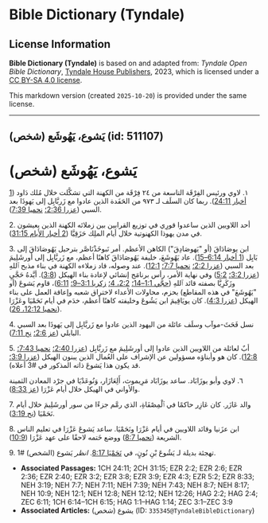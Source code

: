 # Bible Dictionary (Tyndale)

## License Information

**Bible Dictionary (Tyndale)** is based on and adapted from: _Tyndale Open Bible Dictionary_, [Tyndale House Publishers](https://tyndaleopenresources.com/), 2023, which is licensed under a [CC BY-SA 4.0 license](https://creativecommons.org/licenses/by-sa/4.0/legalcode.en).

This markdown version (created `2025-10-20`) is provided under the same license.



--------------------------------

## يَشوع، يَهُوشَع (شخص) (id: 511107)

يَشوع، يَهُوشَع (شخص)
=====================

١. لاوي ورئيس الفِرْقَة التاسعة من ٢٤ فِرْقَة من الكهنة التي تشكَّلت خلال مُلك دَاود ([1 أخبار 24:11](https://ref.ly/1Chr24:11)). ربما كان السلَف لـ ٩٧٣ من الحَفَدة الذين عادوا مع زَربَّابِل إلى يَهوذَا بعد السبي ([عزرا 2:36؛](https://ref.ly/Ezra2:36) [نحميا 7:39](https://ref.ly/Neh7:39)).

2\. أحد اللاويين الذين ساعدوا قورِي في توزيع القرابين بين زملائه الكهنة الذين يعيشون في مدن يهوذا الكهنوتية خلال أيام الملِك حَزَقِيَّا ([2 أخبار الأيام 31:15](https://ref.ly/2Chr31:15)).

3\. ابن يوصَادَاقَ (أو "يَهوصَادِقَ") الكاهن الأعظم. أمر نَبوخَذْنَاصَّر بترحيل يَهُوصَادَاقَ إلى بَابِل ([1 أخبار 6:14–15](https://ref.ly/1Chr6:14-1Chr6:15)). عاد يَهُوشَعَ، خليفة يَهُوصَادَاقَ كاهنًا أعظم، مع زَربَّابِل إلى أورشَلِيمَ بعد السبي ([عزرا 2:2؛](https://ref.ly/Ezra2:2) [نحميا 7:7؛](https://ref.ly/Neh7:7) [12:1](https://ref.ly/Neh12:1)). عند وصوله، قاد زملاءه الكهنة في بناء مذبح ٱللهِ ([عزرا 3:2؛](https://ref.ly/Ezra3:2) [5:2](https://ref.ly/Ezra5:2)) وفي نهاية الأمر، رأس برنامَج إنشائي لإعادة بناء الهيكل ([3:8](https://ref.ly/Ezra3:8)). أيَّدهُ حَجَّيِ وزَكَرِيَّا بصفته قائد ٱللهِ ([حجَّي 1:1–14؛](https://ref.ly/Hag1:1-Hag1:14) [2:2، 4؛](https://ref.ly/Hag2:2,Hag2:4) [زكريا 3:1–9؛](https://ref.ly/Zech3:1-Zech3:9) [6:11](https://ref.ly/Zech6:11))، قاوم يَشوعَ (أو "يَهُوشَعَ" في هذه المقاطع) بحزم، محاولات الأعداء لاختراق شعبه وإعاقة العمل على بناء الهيكل ([عزرا 4:3](https://ref.ly/Ezra4:3)). كان يويَاقِيمَ ابن يَشُوعَ وخليفته كاهنًا أعظم، خدَم في أيام نَحَمْيَا وعَزْرَا ([نحميا 12:12، 26](https://ref.ly/Neh12:12,Neh12:26)).

4\. نسل فَحَثَ\-موآب وسلَف عائلة من اليهود الذين عادوا مع زَربَّابِل إلى يَهوذَا بعد السبي البابلي ([عز 2:6؛](https://ref.ly/Ezra2:6) [نح 7:11](https://ref.ly/Neh7:11)).

5\. أبٌ لعائلة من اللاويين الذين عادوا إلى أورشَلِيمَ مع زَربَّابِل ([عزرا 2:40؛](https://ref.ly/Ezra2:40) [نحميا 7:43؛](https://ref.ly/Neh7:43) [12:8](https://ref.ly/Neh12:8)). كان هو وأبناؤه مسؤولين عن الإشراف على العُمال الذين يبنون الهيكل ([عزرا 3:9؛](https://ref.ly/Ezra3:9) قد يكون هذا يَشوعَ ذاته المذكور في \#3 أعلاه).

٦. لاوي وأبو يوزَابَاد. ساعد يوزَابَاد مَرِيموث، أَلِعَازَار، وَنُوعَدْيَا في جرْد المعادن الثمينة والأواني في الهيكل خلال أيام عَزْرَا ([عز 8:33](https://ref.ly/Ezra8:33)).

7\. والد عَازَر. كان عَازِر حاكمًا في ٱلْمِصْفَاةِ، الذي رمَّم جزءًا من سور أورشَلِيمَ خلال أيام نَحَمْيَا ([نح 3:19](https://ref.ly/Neh3:19)).

8\. ابن عزَنيا وقائد اللاويين في أيام عَزْرَا ونَحَمْيَا. ساعد يَشوعَ عَزْرَا في تعليم الناس الشريعة ([نحميا 8:7](https://ref.ly/Neh8:7)) ووضع خَتمه لاحقًا على عهد عَزْرَا ([10:9](https://ref.ly/Neh10:9)).

9\. تهجئة بديلة لـ يَشُوعَ بْنِ نُونٍ، في [نَحَمْيَا 8:17](https://ref.ly/Neh8:17). *انظر* يَشوع (الشخص) \#1.

* **Associated Passages:** 1CH 24:11; 2CH 31:15; EZR 2:2; EZR 2:6; EZR 2:36; EZR 2:40; EZR 3:2; EZR 3:8; EZR 3:9; EZR 4:3; EZR 5:2; EZR 8:33; NEH 3:19; NEH 7:7; NEH 7:11; NEH 7:39; NEH 7:43; NEH 8:7; NEH 8:17; NEH 10:9; NEH 12:1; NEH 12:8; NEH 12:12; NEH 12:26; HAG 2:2; HAG 2:4; ZEC 6:11; 1CH 6:14–1CH 6:15; HAG 1:1–HAG 1:14; ZEC 3:1–ZEC 3:9
* **Associated Articles:** يشوع (شخص) (ID: `335345@TyndaleBibleDictionary`)

